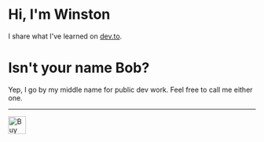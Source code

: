 # Hi, I'm Winston

I share what I've learned on [dev.to](https://dev.to/winstonpuckett).

# Isn't your name Bob? 

Yep, I go by my middle name for public dev work. Feel free to call me either one.

<hr>
<a href='https://ko-fi.com/U6U311CWAJ' target='_blank'><img height='36' style='border:0px;height:36px;' src='https://storage.ko-fi.com/cdn/kofi1.png?v=3' border='0' alt='Buy Me a Coffee at ko-fi.com' /></a>
